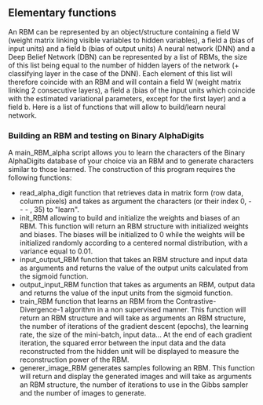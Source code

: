 ## Elementary functions
An RBM can be represented by an object/structure containing a field W (weight matrix linking visible variables to hidden variables), a field a (bias of input units) and a field b (bias of output units)
A neural network (DNN) and a Deep Belief Network (DBN) can be represented by a list of RBMs, the size of this list being equal to the number of hidden layers of the network (+ classifying layer in the case of the DNN). Each element of this list will therefore coincide with an RBM and will contain a field W (weight matrix linking 2 consecutive layers), a field a (bias of the input units which coincide with the estimated variational parameters, except for the first layer) and a field b.
Here is a list of functions that will allow to build/learn neural network.
### Building an RBM and testing on Binary AlphaDigits
A main_RBM_alpha script allows you to learn the characters of the Binary AlphaDigits database of your choice via an RBM and to generate characters similar to those learned. The construction of this program requires the following functions:
* read_alpha_digit function that retrieves data in matrix form (row data, column pixels) and takes as argument the characters (or their index 0, - - - , 35) to "learn".
* init_RBM allowing to build and initialize the weights and biases of an RBM. This function will return an RBM structure with initialized weights and biases. The biases will be initialized to 0 while the weights will be initialized randomly according to a centered normal distribution, with a variance equal to 0.01.
* input_output_RBM function that takes an RBM structure and input data as arguments and returns the value of the output units calculated from the sigmoid function.
* output_input_RBM function that takes as arguments an RBM, output data and returns the value of the input units from the sigmoid function.
* train_RBM function that learns an RBM from the Contrastive-Divergence-1 algorithm in a non supervised manner. This function will return an RBM structure and will take as arguments an RBM structure, the number of iterations of the gradient descent (epochs), the learning rate, the size
of the mini-batch, input data... At the end of each gradient iteration, the squared error between the input data and the data reconstructed from the hidden unit will be displayed to measure the reconstruction power of the RBM.
* generer_image_RBM generates samples following an RBM. This function will return and display the generated images and will take as arguments an RBM structure, the number of iterations to use in the Gibbs sampler and the number of images to generate.